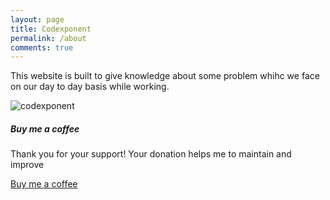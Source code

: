 ```yaml
---
layout: page
title: Codexponent
permalink: /about
comments: true
---
```


<div class="row justify-content-between">
<div class="col-md-8 pr-5">

<p>This website is built to give knowledge about some problem whihc we face on our day to day basis while working.</p>

<p class="mb-5"><img class="shadow-lg" src="{{site.baseurl}}/assets/images/logo.png" alt="codexponent" /></p>
</div>

<div class="col-md-4">

<div class="sticky-top sticky-top-80">
<h5>Buy me a coffee</h5>

<p>Thank you for your support! Your donation helps me to maintain and improve</p>

<a target="_blank" href="https://www.buymeacoffee.com/coodexponeK" class="btn btn-danger">Buy me a coffee</a>

</div>
</div>
</div>

